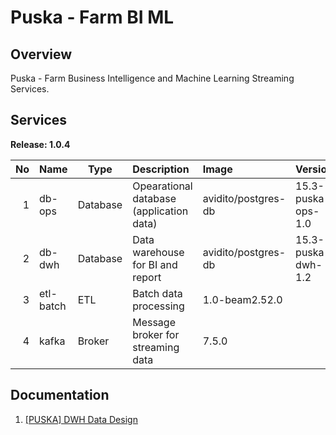 # Puska - Farm BI ML

## Overview
Puska - Farm Business Intelligence and Machine Learning Streaming Services.

## Services

**Release: 1.0.4**

|No|Name|Type|Description|Image|Version|
|--:|:--|---|:--|:--|:--|
|1|db-ops|Database|Opearational database (application data)|avidito/postgres-db|15.3-puska-ops-1.0|
|2|db-dwh|Database|Data warehouse for BI and report|avidito/postgres-db|15.3-puska-dwh-1.2|
|3|etl-batch|ETL|Batch data processing|1.0-beam2.52.0|
|4|kafka|Broker|Message broker for streaming data|7.5.0|


## Documentation
1. [[PUSKA] DWH Data Design](https://docs.google.com/spreadsheets/d/12Nq72e2ZdoOw-1hXScFLmsxC-tbKiqZZFKqdH_941gE)